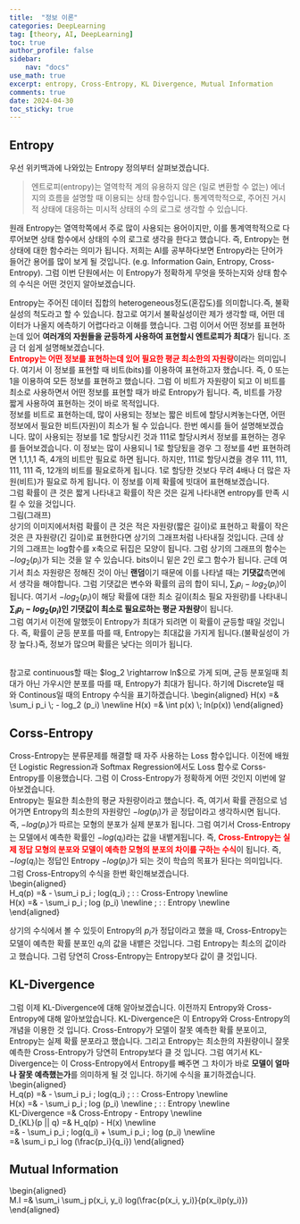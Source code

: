 ```yaml
---
title:  "정보 이론"
categories: DeepLearning
tag: [theory, AI, DeepLearning]
toc: true
author_profile: false
sidebar:
    nav: "docs"
use_math: true
excerpt: entropy, Cross-Entropy, KL Divergence, Mutual Information
comments: true
date: 2024-04-30
toc_sticky: true
---
```

## Entropy
우선 위키백과에 나와있는 Entropy 정의부터 살펴보겠습니다.   
> 엔트로피(entropy)는 열역학적 계의 유용하지 않은 (일로 변환할 수 없는) 에너지의 흐름을 설명할 때 이용되는 상태 함수입니다. 통계역학적으로, 주어진 거시적 상태에 대응하는 미시적 상태의 수의 로그로 생각할 수 있습니다.   

원래 Entropy는 열역학쪽에서 주로 많이 사용되는 용어이지만, 이를 통계역학적으로 다루어보면 상태 함수에서 상태의 수의 로그로 생각을 한다고 했습니다. 즉, Entropy는 현 상태에 대한 함수라는 의미가 됩니다. 저희는 AI를 공부하다보면 Entropy라는 단어가 들어간 용어를 많이 보게 될 것입니다. (e.g. Information Gain, Entropy, Cross-Entropy). 그럼 이번 단원에서는 이 Entropy가 정확하게 무엇을 뜻하는지와 상태 함수의 수식은 어떤 것인지 알아보겠습니다.   

Entropy는 주어진 데이터 집합의 heterogeneous정도(혼잡도)를 의미합니다.즉, 불확실성의 척도라고 할 수 있습니다. 참고로 여기서 불확실성이란 제가 생각할 때, 어떤 데이터가 나올지 에측하기 어렵다라고 이해를 했습니다. 그럼 이어서 어떤 정보를 표현하는데 있어 **여러개의 자원들을 균등하게 사용하여 표현할시 엔트로피가 최대**가 됩니다. 조금 더 쉽게 설명해보겠습니다.   
<span style='color:red'>**Entropy는 어떤 정보를 표현하는데 있어 필요한 평균 최소한의 자원량**</span>이라는 의미입니다. 여기서 이 정보를 표현할 때 비트(bits)를 이용하여 표현하고자 했습니다. 즉, 0 또는 1을 이용하여 모든 정보를 표현하고 했습니다. 그럼 이 비트가 자원량이 되고 이 비트를 최소로 사용하면서 어떤 정보를 표현할 때가 바로 Entropy가 됩니다. 즉, 비트를 가장 짧게 사용하여 표현하는 것이 바로 목적입니다.    
정보를 비트로 표현하는데, 많이 사용되는 정보는 짧은 비트에 할당시켜놓는다면, 어떤 정보에서 필요한 비트(자원)이 최소가 될 수 있습니다. 한번 예시를 들어 설명해보겠습니다. 많이 사용되는 정보를 1로 할당시킨 것과 111로 할당시켜서 정보를 표현하는 경우를 들어보겠습니다. 이 정보는 많이 사용되니 1로 할당됬을 경우 그 정보를 4번 표현하려면 1,1,1,1 즉, 4개의 비트만 필요로 하면 됩니다. 하지만, 111로 할당시켰을 경우 111, 111, 111, 111 즉, 12개의 비트를 필요로하게 됩니다. 1로 할당한 것보다 무려 4배나 더 많은 자원(비트)가 필요로 하게 됩니다. 이 정보를 이제 확률에 빗대어 표현해보겠습니다.   
그럼 확률이 큰 것은 짧게 나타내고 확률이 작은 것은 길게 나타내면 entropy를 만족 시킬 수 있을 것입니다.   
그림(그래프)   
상기의 이미지에서처럼 확률이 큰 것은 적은 자원량(짧은 길이)로 표현하고 확률이 작은 것은 큰 자원량(긴 길이)로 표현한다면 상기의 그래프처럼 나타내질 것입니다. 근데 상기의 그래프는 log함수를 x축으로 뒤집은 모양이 됩니다. 그럼 상기의 그래프의 함수는 $-log_2 (p_i)$가 되는 것을 알 수 있습니다. bits이니 밑은 2인 로그 함수가 됩니다. 근데 여기서 최소 자원량은 정해진 것이 아닌 **랜덤**이기 때문에 이를 나타낼 때는 **기댓값**측면에서 생각을 해야합니다. 그럼 기댓값은 변수와 확률의 곱의 합이 되니, $\sum_i p_i - log_2 (p_i)$이 됩니다. 여기서 $- log_2 (p_i)$이 해당 확률에 대한 최소 길이(최소 필요 자원량)를 나타내니 **$\sum_i p_i - log_2 (p_i)$인 기댓값이 최소로 필요로하는 평균 자원량**이 됩니다.   
그럼 여기서 이전에 말했듯이 Entropy가 최대가 되려면 이 확률이 균등할 때일 것입니다. 즉, 확률이 균등 분포를 따를 때, Entropy는 최대값을 가지게 됩니다.(불확실성이 가장 높다.)즉, 정보가 많으며 확률은 낮다는 의미가 됩니다.   

<br>
참고로 continuous할 때는 $log_2 \rightarrow ln$으로 가게 되며, 균등 분포일때 최대가 아닌 가우시안 분포를 따를 때, Entropy가 최대가 됩니다. 하기에 Discrete일 때와 Continous일 때의 Entropy 수식을 표기하겠습니다.   
\begin{aligned}    
H(x) =& \sum_i p_i \; - log_2 (p_i) \newline   
H(x) =& \int p(x) \; ln(p(x))
\end{aligned}   


## Corss-Entropy
Cross-Entropy는 분류문제를 해결할 때 자주 사용하는 Loss 함수입니다. 이전에 배웠던 Logistic Regression과 Softmax Regression에서도 Loss 함수로 Corss-Entropy를 이용했습니다. 그럼 이 Cross-Entropy가 정확하게 어떤 것인지 이번에 알아보겠습니다.    
Entropy는 필요한 최소한의 평균 자원량이라고 했습니다. 즉, 여기서 확률 관점으로 넘어가면 Entropy의 최소한의 자원량인 $-log(p_i)$가 곧 정답이라고 생각하시면 됩니다. 즉, $-log(p_i)$가 따르는 모형의 분포가 실제 분포가 됩니다. 그럼 여기서 Cross-Entropy는 모델에서 예측한 확률인 $-log(q_i)$라는 값을 내뱉게됩니다. 즉, <span style='color:red'>**Cross-Entropy는 실제 정답 모형의 분포와 모델이 예측한 모형의 분포의 차이를 구하는 수식**</span>이 됩니다. 즉, $-log(q_i)$는 정답인 Entropy $-log(p_i)$가 되는 것이 학습의 목표가 된다는 의미입니다. 그럼 Cross-Entropy의 수식을 한번 확인해보겠습니다.   
\begin{aligned}    
H_q(p) =& - \sum_i p_i \; log(q_i) \; : \: Cross-Entropy \newline   
H(x) =& - \sum_i p_i \; log (p_i) \newline \; : \: Entropy \newline   
\end{aligned}   

상기의 수식에서 볼 수 있듯이 Entropy의 $p_i$가 정답이라고 했을 때, Cross-Entropy는 모델이 예측한 확률 분포인 $q_i$의 값을 내뱉은 것입니다. 그럼 Entropy는 최소의 값이라고 했습니다. 그럼 당연히 Cross-Entropy는 Entropy보다 값이 클 것입니다.    

## KL-Divergence
그럼 이제 KL-Divergence에 대해 알아보겠습니다. 이전까지 Entropy와 Cross-Entropy에 대해 알아보았습니다. KL-Divergence은 이 Entropy와 Cross-Entropy의 개념을 이용한 것 입니다. Cross-Entropy가 모델이 잘못 예측한 확률 분포이고, Entropy는 실제 확률 분포라고 했습니다. 그리고 Entropy는 최소한의 자원량이니 잘못 예측한 Cross-Entropy가 당연히 Entropy보다 클 것 입니다. 그럼 여기서 KL-Divergence는 이 Cross-Entropy에서 Entropy를 빼주면 그 차이가 바로 **모델이 얼마나 잘못 예측했는가**를 의미하게 될 것 입니다. 하기에 수식을 표기하겠습니다.   
\begin{aligned}    
H_q(p) =& - \sum_i p_i \; log(q_i) \; : \: Cross-Entropy \newline   
H(x) =& - \sum_i p_i \; log (p_i) \newline \; : \: Entropy \newline   
KL-Divergence =& Cross-Entropy - Entropy \newline   
D_{KL}(p || q) =& H_q(p) - H(x) \newline   
=& - \sum_i p_i \; log(q_i) + \sum_i p_i \; log (p_i) \newline   
=& \sum_i p_i log (\frac{p_i}{q_i})
\end{aligned}   

## Mutual Information
\begin{aligned}    
M.I =& \sum_i \sum_j p(x_i, y_i) log(\frac{p(x_i, y_i)}{p(x_i)p(y_i)})
\end{aligned}   

